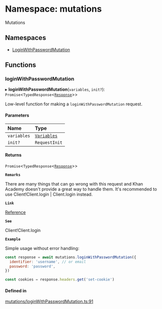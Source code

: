 # Namespace: mutations

Mutations

## Namespaces

- [LoginWithPasswordMutation](mutations.LoginWithPasswordMutation.md)

## Functions

### loginWithPasswordMutation

▸ **loginWithPasswordMutation**(`variables`, `init?`): `Promise`\<`TypedResponse`\<[`Response`](mutations.LoginWithPasswordMutation.md#response)\>\>

Low-level function for making a `loginWithPasswordMutation` request.

#### Parameters

| Name | Type |
| :------ | :------ |
| `variables` | [`Variables`](../interfaces/mutations.LoginWithPasswordMutation.Variables.md) |
| `init?` | `RequestInit` |

#### Returns

`Promise`\<`TypedResponse`\<[`Response`](mutations.LoginWithPasswordMutation.md#response)\>\>

**`Remarks`**

There are many things that can go wrong with this request and Khan Academy
doesn't provide a great way to handle them. It's recommended to use
Client!Client.login | Client.login instead.

**`Link`**

[Reference](https://khan-api.bhavjit.com/reference/view/19553924/2s8YzQUiXU#77a4642b-3580-4409-b837-1ac82a487c35)

**`See`**

Client!Client.login

**`Example`**

Simple usage without error handling:
```js
const response = await mutations.loginWithPasswordMutation({
  identifier: 'username', // or email
  password: 'password',
})

const cookies = response.headers.get('set-cookie')
```

#### Defined in

[mutations/loginWithPasswordMutation.ts:91](https://github.com/bhavjitChauhan/khan-api/blob/b7f7b44b/src/mutations/loginWithPasswordMutation.ts#L91)

